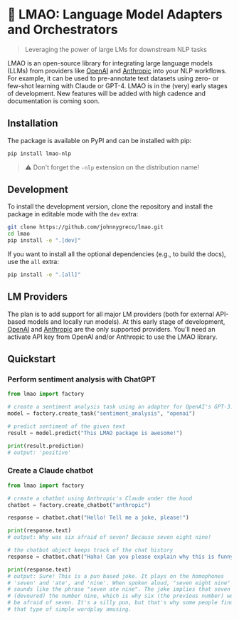 # 🙊 LMAO: **L**anguage **M**odel **A**dapters and **O**rchestrators
> Leveraging the power of large LMs for downstream NLP tasks

LMAO is an open-source library for integrating large language models (LLMs) from providers like [OpenAI](https://platform.openai.com/docs/introduction) and [Anthropic](https://console.anthropic.com/docs/api) into your NLP workflows. For example, it can be used to pre-annotate text datasets using zero- or few-shot learning with Claude or GPT-4. LMAO is in the (very) early stages of development. New features will be added with high cadence and documentation is coming soon.

## Installation
The package is available on PyPI and can be installed with pip:
```bash
pip install lmao-nlp
```
> ⚠️ Don't forget the `-nlp` extension on the distribution name!

## Development

To install the development version, clone the repository and install the package in editable mode with the `dev` extra:

```bash
git clone https://github.com/johnnygreco/lmao.git
cd lmao
pip install -e ".[dev]"
```

If you want to install all the optional dependencies (e.g., to build the docs), use the `all` extra:

```bash
pip install -e ".[all]"
```

## LM Providers
The plan is to add support for all major LM providers (both for external API-based models and locally run models). At this early stage of development, [OpenAI](https://platform.openai.com/docs/introduction) and [Anthropic](https://console.anthropic.com/docs/api) are the only supported providers. You'll need an activate API key from OpenAI and/or Anthropic to use the LMAO library.


## Quickstart

### Perform sentiment analysis with ChatGPT
```python
from lmao import factory

# create a sentiment analysis task using an adapter for OpenAI's GPT-3.5-turbo model
model = factory.create_task("sentiment_analysis", "openai")

# predict sentiment of the given text
result = model.predict("This LMAO package is awesome!")

print(result.prediction)
# output: 'positive'
```

### Create a Claude chatbot
```python
from lmao import factory

# create a chatbot using Anthropic's Claude under the hood
chatbot = factory.create_chatbot("anthropic")

response = chatbot.chat("Hello! Tell me a joke, please!")

print(response.text)
# output: Why was six afraid of seven? Because seven eight nine!

# the chatbot object keeps track of the chat history
response = chatbot.chat("Haha! Can you please explain why this is funny?")

print(response.text)
# output: Sure! This is a pun based joke. It plays on the homophones
# 'seven' and 'ate', and 'nine'. When spoken aloud, "seven eight nine"
# sounds like the phrase "seven ate nine". The joke implies that seven ate
# (devoured) the number nine, which is why six (the previous number) would
# be afraid of seven. It's a silly pun, but that's why some people find
# that type of simple wordplay amusing.
```
